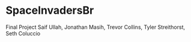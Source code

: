 # SpaceInvadersBr

Final Project
Saif Ullah, Jonathan Masih, Trevor Collins, Tyler Streithorst, Seth Coluccio

